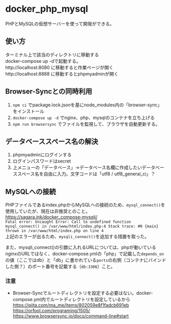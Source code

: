 # docker_php_mysql
PHPとMySQLの仮想サーバーを使って開発ができる。  
  
## 使い方
ターミナル上で該当のディレクトリに移動する  
docker-compose up -dで起動する。  
http://localhost:8080 に移動すると作業ページが開く  
http://localhost:8888 に移動するとphpmyadminが開く  
  
## Browser-Syncとの同時利用
1. `npm ci` でpackage.lock.jsonを基にnode_modules内の「browser-sync」をインストール
2. `docker-compose up -d` でnginx、php、mysqlのコンテナを立ち上げる
3. `npm run browsersync` でファイルを監視して、ブラウザを自動更新する。

## データベーススペース名の解決
1. phpmyadminにログインする
2. ログインパスワードはsecret
3. 上メニューの「データベース」→データベース名欄に作成したいデータベーススペース名を自由に入力。文字コードは「utf8 / utf8_general_ci」？


## MySQLへの接続
PHPファイルであるindex.phpからMySQLへの接続のため、`mysql_connect()`を使用していたが、現在は非推奨とのこと。  
https://sagara.ink/docker_compose-mysqli/  
`Fatal error: Uncaught Error: Call to undefined function mysql_connect() in /var/www/html/index.php:4 Stack trace: #0 {main} thrown in /var/www/html/index.php on line 4`  
上記のエラーが出るため、`mysqli_connect()`を追加する措置を取った。  
  
また、mysqli_connect()の引数に入れるURLについては、phpが動いているnginxのURLではなく、docker-compose.ymlの「php」で記載した`depends_on`の値（ここではdb）と「db」に書かれている`ports`の右側（コンテナにバインドした側？）のポート番号を記載する（`db:3306`）こと。

### 注意
- Browser-Syncでルートディレクトリを設定する必要はない。docker-compose.yml内でルートディレクトリを設定しているから  
https://qiita.com/ma_me/items/802059e8f1fadcb691eb  
https://orfool.com/programing/1505/  
https://www.browsersync.io/docs/command-line#start
